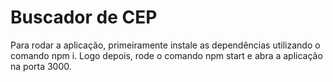 # Buscador de CEP


Para rodar a aplicação, primeiramente instale as dependências utilizando o comando npm i. Logo depois, rode o comando npm start e abra a aplicação na porta 3000.


